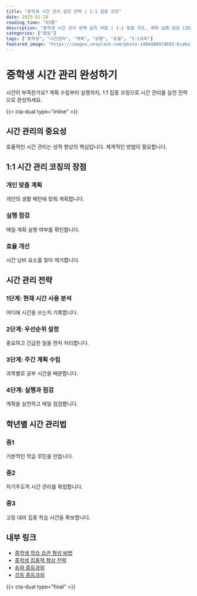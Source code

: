 ```yaml
---
title: "중학생 시간 관리 실전 전략 | 1:1 집중 코칭"
date: 2025-01-28
reading_time: "63줄"
description: "중학생 시간 관리 완벽 습득 비법 | 1:1 맞춤 지도, 계획·실행·점검 [2025년]"
categories: ["중등"]
tags: ["중학생", "시간관리", "계획", "실행", "효율", "1:1과외"]
featured_image: "https://images.unsplash.com/photo-1484480974693-6ca0a78fb36b?w=1200&h=630&fit=crop"
---
```


# 중학생 시간 관리 완성하기

시간이 부족한가요? 계획 수립부터 실행까지, 1:1 집중 코칭으로 시간 관리를 실전 전략으로 완성하세요.

{{< cta-dual type="inline" >}}

## 시간 관리의 중요성

효율적인 시간 관리는 성적 향상의 핵심입니다. 체계적인 방법이 필요합니다.

## 1:1 시간 관리 코칭의 장점

### 개인 맞춤 계획
개인의 생활 패턴에 맞춰 계획합니다.

### 실행 점검
매일 계획 실행 여부를 확인합니다.

### 효율 개선
시간 낭비 요소를 찾아 제거합니다.

## 시간 관리 전략

### 1단계: 현재 시간 사용 분석
어디에 시간을 쓰는지 기록합니다.

### 2단계: 우선순위 설정
중요하고 긴급한 일을 먼저 처리합니다.

### 3단계: 주간 계획 수립
과목별로 공부 시간을 배분합니다.

### 4단계: 실행과 점검
계획을 실천하고 매일 점검합니다.

## 학년별 시간 관리법

### 중1
기본적인 학습 루틴을 만듭니다.

### 중2
자기주도적 시간 관리를 확립합니다.

### 중3
고등 대비 집중 학습 시간을 확보합니다.

## 내부 링크
- [중학생 학습 습관 형성 비법](../../middle/middle-study-habits/)
- [중학생 집중력 향상 전략](../../middle/middle-concentration/)
- [송파 중등과외](../../local/songpa-middle/)
- [강동 중등과외](../../local/gangdong-middle/)

{{< cta-dual type="final" >}}

